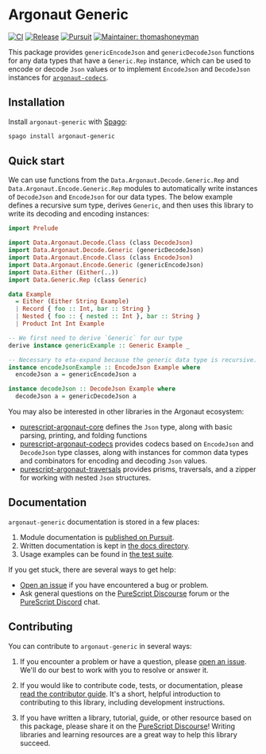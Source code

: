 # Argonaut Generic

[![CI](https://github.com/purescript-contrib/purescript-argonaut-generic/workflows/CI/badge.svg?branch=main)](https://github.com/purescript-contrib/purescript-argonaut-generic/actions?query=workflow%3ACI+branch%3Amain)
[![Release](http://img.shields.io/github/release/purescript-contrib/purescript-argonaut-generic.svg)](https://github.com/purescript-contrib/purescript-argonaut-generic/releases)
[![Pursuit](http://pursuit.purescript.org/packages/purescript-argonaut-generic/badge)](http://pursuit.purescript.org/packages/purescript-argonaut-generic)
[![Maintainer: thomashoneyman](https://img.shields.io/badge/maintainer-thomashoneyman-teal.svg)](http://github.com/thomashoneyman)

This package provides `genericEncodeJson` and `genericDecodeJson` functions for any data types that have a `Generic.Rep` instance, which can be used to encode or decode `Json` values or to implement `EncodeJson` and `DecodeJson` instances for [`argonaut-codecs`](https://github.com/purescript-contrib/purescript-argonaut-codecs).

## Installation

Install `argonaut-generic` with [Spago](https://github.com/purescript/spago):

```sh
spago install argonaut-generic
```

## Quick start

We can use functions from the `Data.Argonaut.Decode.Generic.Rep` and `Data.Argonaut.Encode.Generic.Rep` modules to automatically write instances of `DecodeJson` and `EncodeJson` for our data types. The below example defines a recursive sum type, derives `Generic`, and then uses this library to write its decoding and encoding instances:

```purs
import Prelude

import Data.Argonaut.Decode.Class (class DecodeJson)
import Data.Argonaut.Decode.Generic (genericDecodeJson)
import Data.Argonaut.Encode.Class (class EncodeJson)
import Data.Argonaut.Encode.Generic (genericEncodeJson)
import Data.Either (Either(..))
import Data.Generic.Rep (class Generic)

data Example
  = Either (Either String Example)
  | Record { foo :: Int, bar :: String }
  | Nested { foo :: { nested :: Int }, bar :: String }
  | Product Int Int Example

-- We first need to derive `Generic` for our type
derive instance genericExample :: Generic Example _

-- Necessary to eta-expand because the generic data type is recursive.
instance encodeJsonExample :: EncodeJson Example where
  encodeJson a = genericEncodeJson a

instance decodeJson :: DecodeJson Example where
  decodeJson a = genericDecodeJson a
```

You may also be interested in other libraries in the Argonaut ecosystem:

- [purescript-argonaut-core](https://github.com/purescript-contrib/purescript-argonaut-core) defines the `Json` type, along with basic parsing, printing, and folding functions
- [purescript-argonaut-codecs](https://github.com/purescript-contrib/purescript-argonaut-codecs) provides codecs based on `EncodeJson` and `DecodeJson` type classes, along with instances for common data types and combinators for encoding and decoding `Json` values.
- [purescript-argonaut-traversals](https://github.com/purescript-contrib/purescript-argonaut-traversals) provides prisms, traversals, and a zipper for working with nested `Json` structures.

## Documentation

`argonaut-generic` documentation is stored in a few places:

1. Module documentation is [published on Pursuit](https://pursuit.purescript.org/packages/purescript-argonaut-generic).
2. Written documentation is kept in [the docs directory](./docs).
3. Usage examples can be found in [the test suite](./test).

If you get stuck, there are several ways to get help:

- [Open an issue](https://github.com/purescript-contrib/purescript-argonaut-generic/issues) if you have encountered a bug or problem.
- Ask general questions on the [PureScript Discourse](https://discourse.purescript.org) forum or the [PureScript Discord](https://purescript.org/chat) chat.

## Contributing

You can contribute to `argonaut-generic` in several ways:

1. If you encounter a problem or have a question, please [open an issue](https://github.com/purescript-contrib/purescript-argonaut-generic/issues). We'll do our best to work with you to resolve or answer it.

2. If you would like to contribute code, tests, or documentation, please [read the contributor guide](./CONTRIBUTING.md). It's a short, helpful introduction to contributing to this library, including development instructions.

3. If you have written a library, tutorial, guide, or other resource based on this package, please share it on the [PureScript Discourse](https://discourse.purescript.org)! Writing libraries and learning resources are a great way to help this library succeed.
